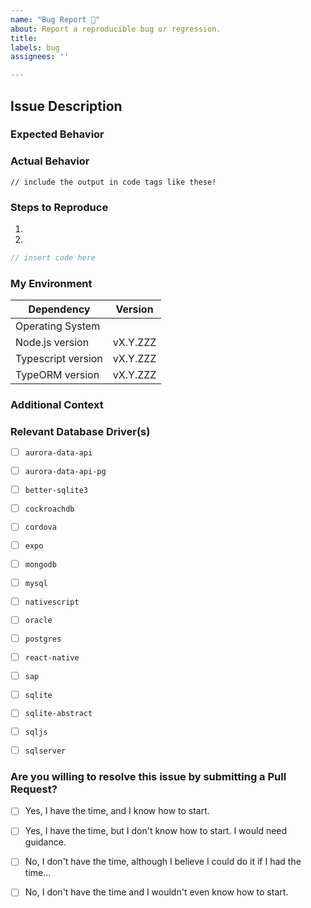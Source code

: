 ```yaml
---
name: "Bug Report 🐛"
about: Report a reproducible bug or regression.
title:
labels: bug
assignees: ''

---
```


<!--
     Please follow the template.  If you don't, your issue may be closed.

     Have a question?  This is the TypeORM issue tracker - and not the right place
     for general support or questions.

     Check the "Support" Documentation on the best places to ask questions!
     https://github.com/typeorm/typeorm/blob/master/docs/support.md
-->

## Issue Description

### Expected Behavior

<!--
  A clear and concise description of what you expected to happen.
-->


### Actual Behavior

<!--
  A clear and concise description of what actually happened.

  Please wrap any error messages or output in code tags, instead of images.
-->

```
// include the output in code tags like these!
```


### Steps to Reproduce

<!--
  Your bug will be investigated much faster if we can run your code and it doesn't
  have dependencies other than TypeORM. Issues without reproduction steps or
  code examples may be closed as not actionable.

  Please try to provide a Minimal, Complete, and Verifiable example.
  http://stackoverflow.com/help/mcve
-->

1.
2.

```typescript
// insert code here
```

### My Environment

<!--
  Please add any other relevant dependencies to this table at the end.
  For example: Electron, React Native, or NestJS.
-->

| Dependency          | Version  |
| ---                 | ---      |
| Operating System    |          |
| Node.js version     | vX.Y.ZZZ | <!-- run `node -v` to obtain this -->
| Typescript version  | vX.Y.ZZZ | <!-- run `npm list typescript` to obtain this -->
| TypeORM version     | vX.Y.ZZZ | <!-- run `npm list typeorm` to obtain this -->


### Additional Context

<!--
  Add any other context about the problem here.
-->


### Relevant Database Driver(s)

<!--
  Please include the relevant database drivers to your issue.

  Please include an `x` inside the brackets like so:

  - [ ] `cockroachdb`
  - [x] `cordova`
  - [ ] `expo`
-->

- [ ] `aurora-data-api`
- [ ] `aurora-data-api-pg`
- [ ] `better-sqlite3`
- [ ] `cockroachdb`
- [ ] `cordova`
- [ ] `expo`
- [ ] `mongodb`
- [ ] `mysql`
- [ ] `nativescript`
- [ ] `oracle`
- [ ] `postgres`
- [ ] `react-native`
- [ ] `sap`
- [ ] `sqlite`
- [ ] `sqlite-abstract`
- [ ] `sqljs`
- [ ] `sqlserver`


### Are you willing to resolve this issue by submitting a Pull Request?

<!--
  Remember that first-time contributors are welcome!
-->

- [ ] Yes, I have the time, and I know how to start.
- [ ] Yes, I have the time, but I don't know how to start. I would need guidance.
- [ ] No, I don't have the time, although I believe I could do it if I had the time...
- [ ] No, I don't have the time and I wouldn't even know how to start.


<!--
  Have a great day and thank you for the bug report!
-->
